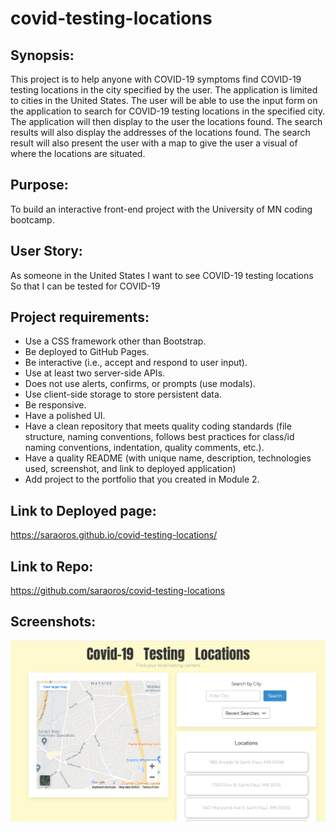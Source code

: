 # covid-testing-locations

## Synopsis:

This project is to help anyone with COVID-19 symptoms find COVID-19 testing locations in the city specified by the user.
The application is limited to cities in the United States.
The user will be able to use the input form on the application to search for COVID-19 testing locations in the specified city.
The application will then display to the user the locations found.
The search results will also display the addresses of the locations found.
The search result will also present the user with a map to give the user a visual of where the locations are situated.

## Purpose:

To build an interactive front-end project with the University of MN coding bootcamp.

## User Story:

As someone in the United States
I want to see COVID-19 testing locations
So that I can be tested for COVID-19

## Project requirements:

- Use a CSS framework other than Bootstrap.
- Be deployed to GitHub Pages.
- Be interactive (i.e., accept and respond to user input).
- Use at least two server-side APIs.
- Does not use alerts, confirms, or prompts (use modals).
- Use client-side storage to store persistent data.
- Be responsive.
- Have a polished UI.
- Have a clean repository that meets quality coding standards (file structure, naming conventions, follows best practices for class/id naming conventions, indentation, quality comments, etc.).
- Have a quality README (with unique name, description, technologies used, screenshot, and link to deployed application)
- Add project to the portfolio that you created in Module 2.

## Link to Deployed page: 

https://saraoros.github.io/covid-testing-locations/

## Link to Repo:

https://github.com/saraoros/covid-testing-locations

## Screenshots:

<img src="./assets/images/ss1.png">



